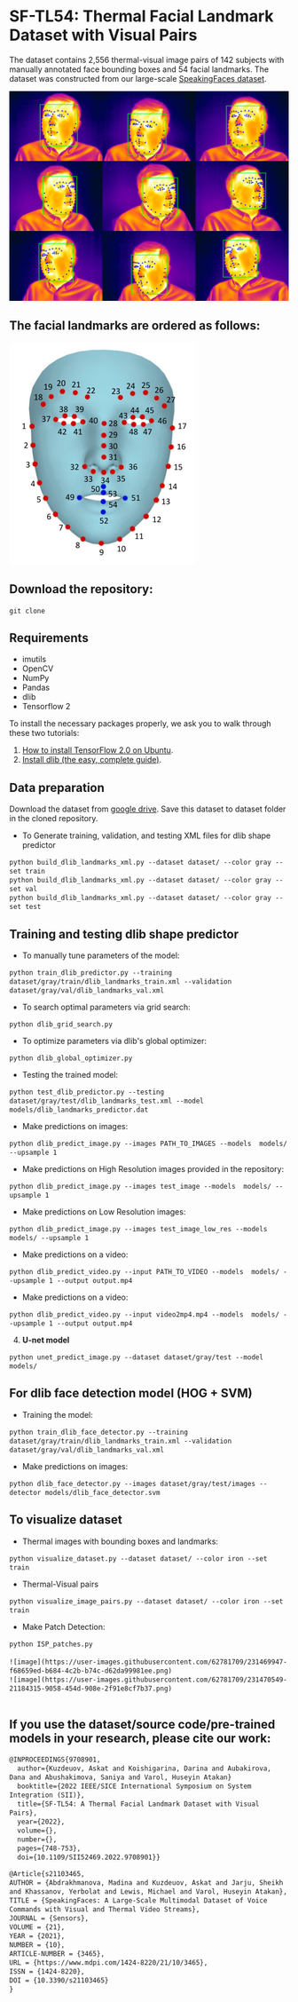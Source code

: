 # SF-TL54: Thermal Facial Landmark Dataset with Visual Pairs
The dataset contains 2,556 thermal-visual image pairs of 142 subjects with manually annotated face bounding boxes and 54 facial landmarks. The dataset was constructed from our large-scale [SpeakingFaces dataset](https://github.com/IS2AI/SpeakingFaces).

<img src= "https://raw.githubusercontent.com/IS2AI/thermal-facial-landmarks-detection/main/figures/example.png"> 

## The facial landmarks are ordered as follows:

<img src= "https://raw.githubusercontent.com/IS2AI/thermal-facial-landmarks-detection/main/figures/land_conf.png"> 

## Download the repository:
```
git clone 
```
## Requirements
- imutils
- OpenCV
- NumPy
- Pandas
- dlib
- Tensorflow 2

To install the necessary packages properly, we ask you to walk through these two tutorials:
1. [How to install TensorFlow 2.0 on Ubuntu](https://www.pyimagesearch.com/2019/12/09/how-to-install-tensorflow-2-0-on-ubuntu/).
2. [Install dlib (the easy, complete guide)](https://www.pyimagesearch.com/2018/01/22/install-dlib-easy-complete-guide/).

## Data preparation
Download the dataset from [google drive](https://drive.google.com/drive/folders/1XLehM5DYqLqiAsteO_h1PYZnavcCNOcR?usp=sharing). Save this dataset to dataset folder in the cloned repository.

- To Generate training, validation, and testing XML files for dlib shape predictor
```
python build_dlib_landmarks_xml.py --dataset dataset/ --color gray --set train
python build_dlib_landmarks_xml.py --dataset dataset/ --color gray --set val 
python build_dlib_landmarks_xml.py --dataset dataset/ --color gray --set test
```

## Training and testing dlib shape predictor
- To manually tune parameters of the model:
```
python train_dlib_predictor.py --training dataset/gray/train/dlib_landmarks_train.xml --validation dataset/gray/val/dlib_landmarks_val.xml
```
- To search optimal parameters via grid search:
```
python dlib_grid_search.py
```
- To optimize parameters via dlib's global optimizer:
```
python dlib_global_optimizer.py
```
- Testing the trained model:
```
python test_dlib_predictor.py --testing dataset/gray/test/dlib_landmarks_test.xml --model models/dlib_landmarks_predictor.dat
```

- Make predictions on images:
```
python dlib_predict_image.py --images PATH_TO_IMAGES --models  models/ --upsample 1
```

- Make predictions on High Resolution images provided in the repository:
```
python dlib_predict_image.py --images test_image --models  models/ --upsample 1
```



- Make predictions on Low Resolution images:
```
python dlib_predict_image.py --images test_image_low_res --models  models/ --upsample 1
```

- Make predictions on a video:
```
python dlib_predict_video.py --input PATH_TO_VIDEO --models  models/ --upsample 1 --output output.mp4
```

- Make predictions on a video:
```
python dlib_predict_video.py --input video2mp4.mp4 --models  models/ --upsample 1 --output output.mp4
```


4. **U-net model**
```
python unet_predict_image.py --dataset dataset/gray/test --model  models/ 
```


## For dlib face detection model (HOG + SVM)
- Training the model:
```
python train_dlib_face_detector.py --training dataset/gray/train/dlib_landmarks_train.xml --validation dataset/gray/val/dlib_landmarks_val.xml
```
- Make predictions on images:
```
python dlib_face_detector.py --images dataset/gray/test/images --detector models/dlib_face_detector.svm
```

## To visualize dataset
- Thermal images with bounding boxes and landmarks:
```
python visualize_dataset.py --dataset dataset/ --color iron --set train
```
- Thermal-Visual pairs
```
python visualize_image_pairs.py --dataset dataset/ --color iron --set train

```

- Make Patch Detection:
```
python ISP_patches.py

![image](https://user-images.githubusercontent.com/62781709/231469947-f68659ed-b684-4c2b-b74c-d62da99981ee.png)
![image](https://user-images.githubusercontent.com/62781709/231470549-21184315-9058-454d-908e-2f91e8cf7b37.png)


```


## If you use the dataset/source code/pre-trained models in your research, please cite our work:
```
@INPROCEEDINGS{9708901,
  author={Kuzdeuov, Askat and Koishigarina, Darina and Aubakirova, Dana and Abushakimova, Saniya and Varol, Huseyin Atakan}
  booktitle={2022 IEEE/SICE International Symposium on System Integration (SII)}, 
  title={SF-TL54: A Thermal Facial Landmark Dataset with Visual Pairs}, 
  year={2022},
  volume={},
  number={},
  pages={748-753},
  doi={10.1109/SII52469.2022.9708901}}
```

  ```
  @Article{s21103465,
 AUTHOR = {Abdrakhmanova, Madina and Kuzdeuov, Askat and Jarju, Sheikh and Khassanov, Yerbolat and Lewis, Michael and Varol, Huseyin Atakan},
 TITLE = {SpeakingFaces: A Large-Scale Multimodal Dataset of Voice Commands with Visual and Thermal Video Streams},
 JOURNAL = {Sensors},
 VOLUME = {21},
 YEAR = {2021},
 NUMBER = {10},
 ARTICLE-NUMBER = {3465},
 URL = {https://www.mdpi.com/1424-8220/21/10/3465},
 ISSN = {1424-8220},
 DOI = {10.3390/s21103465}
}
```

